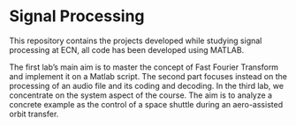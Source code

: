 # Signal Processing

This repository contains the projects developed while studying signal processing at ECN, all code has been developed using MATLAB.

The first lab’s main aim is to master the concept of Fast Fourier Transform and implement it on a Matlab script.
The second part focuses instead on the processing of an audio file and its coding and decoding.
In the third lab, we concentrate on the system aspect of the course. The aim is to analyze a concrete example as the control of a space shuttle during an aero-assisted orbit
transfer.
